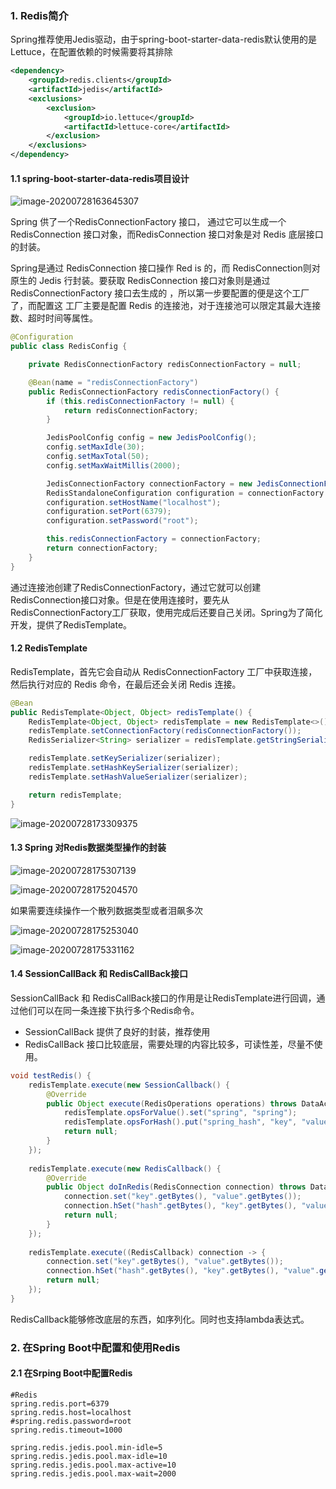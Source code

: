 ### 1. Redis简介

Spring推荐使用Jedis驱动，由于spring-boot-starter-data-redis默认使用的是Lettuce，在配置依赖的时候需要将其排除

```xml
<dependency>
    <groupId>redis.clients</groupId>
    <artifactId>jedis</artifactId>
    <exclusions>
        <exclusion>
            <groupId>io.lettuce</groupId>
            <artifactId>lettuce-core</artifactId>
        </exclusion>
    </exclusions>
</dependency>
```

#### 1.1 spring-boot-starter-data-redis项目设计

![image-20200728163645307](https://gitee.com/wuugui/cloudimage/raw/master/java/springboot/image-20200728163645307.png)

Spring 供了一个RedisConnectionFactory 接口， 通过它可以生成一个 RedisConnection 接口对象，而RedisConnection 接口对象是对 Redis 底层接口的封装。

Spring是通过 RedisConnection 接口操作 Red is 的，而 RedisConnection则对原生的 Jedis 行封装。要获取 RedisConnection 接口对象则是通过 RedisConnectionFactory 接口去生成的 ，所以第一步要配置的便是这个工厂了，而配置这 工厂主要是配置 Redis 的连接池，对于连接池可以限定其最大连接数、超时时间等属性。

```java
@Configuration
public class RedisConfig {

    private RedisConnectionFactory redisConnectionFactory = null;

    @Bean(name = "redisConnectionFactory")
    public RedisConnectionFactory redisConnectionFactory() {
        if (this.redisConnectionFactory != null) {
            return redisConnectionFactory;
        }

        JedisPoolConfig config = new JedisPoolConfig();
        config.setMaxIdle(30);
        config.setMaxTotal(50);
        config.setMaxWaitMillis(2000);

        JedisConnectionFactory connectionFactory = new JedisConnectionFactory(config);
        RedisStandaloneConfiguration configuration = connectionFactory.getStandaloneConfiguration();
        configuration.setHostName("localhost");
        configuration.setPort(6379);
        configuration.setPassword("root");

        this.redisConnectionFactory = connectionFactory;
        return connectionFactory;
    }
}
```

通过连接池创建了RedisConnectionFactory，通过它就可以创建RedisConnection接口对象。但是在使用连接时，要先从RedisConnectionFactory工厂获取，使用完成后还要自己关闭。Spring为了简化开发，提供了RedisTemplate。

#### 1.2 RedisTemplate

RedisTemplate，首先它会自动从 RedisConnectionFactory 工厂中获取连接，然后执行对应的 Redis 命令，在最后还会关闭 Redis 连接。

```java
@Bean
public RedisTemplate<Object, Object> redisTemplate() {
    RedisTemplate<Object, Object> redisTemplate = new RedisTemplate<>();
    redisTemplate.setConnectionFactory(redisConnectionFactory());
    RedisSerializer<String> serializer = redisTemplate.getStringSerializer();

    redisTemplate.setKeySerializer(serializer);
    redisTemplate.setHashKeySerializer(serializer);
    redisTemplate.setHashValueSerializer(serializer);

    return redisTemplate;
}
```

![image-20200728173309375](https://gitee.com/wuugui/cloudimage/raw/master/java/springboot/image-20200728173309375.png)

#### 1.3 Spring 对Redis数据类型操作的封装

![image-20200728175307139](https://gitee.com/wuugui/cloudimage/raw/master/java/springboot/image-20200728175307139.png)

![image-20200728175204570](https://gitee.com/wuugui/cloudimage/raw/master/java/springboot/image-20200728175204570.png)

如果需要连续操作一个散列数据类型或者泪飙多次

![image-20200728175253040](https://gitee.com/wuugui/cloudimage/raw/master/java/springboot/image-20200728175253040.png)

![image-20200728175331162](https://gitee.com/wuugui/cloudimage/raw/master/java/springboot/image-20200728175331162.png)

#### 1.4 SessionCallBack 和 RedisCallBack接口

SessionCallBack 和 RedisCallBack接口的作用是让RedisTemplate进行回调，通过他们可以在同一条连接下执行多个Redis命令。

* SessionCallBack 提供了良好的封装，推荐使用
* RedisCallBack 接口比较底层，需要处理的内容比较多，可读性差，尽量不使用。

```java
void testRedis() {
    redisTemplate.execute(new SessionCallback() {
        @Override
        public Object execute(RedisOperations operations) throws DataAccessException {
            redisTemplate.opsForValue().set("spring", "spring");
            redisTemplate.opsForHash().put("spring_hash", "key", "value");
            return null;
        }
    });
    
    redisTemplate.execute(new RedisCallback() {
        @Override
        public Object doInRedis(RedisConnection connection) throws DataAccessException {
            connection.set("key".getBytes(), "value".getBytes());
            connection.hSet("hash".getBytes(), "key".getBytes(), "value".getBytes());
            return null;
        }
    });
    
    redisTemplate.execute((RedisCallback) connection -> {
        connection.set("key".getBytes(), "value".getBytes());
        connection.hSet("hash".getBytes(), "key".getBytes(), "value".getBytes());
        return null;
    });
}
```

RedisCallback能够修改底层的东西，如序列化。同时也支持lambda表达式。

### 2. 在Spring Boot中配置和使用Redis

#### 2.1 在Srping Boot中配置Redis

```properties
#Redis
spring.redis.port=6379
spring.redis.host=localhost
#spring.redis.password=root
spring.redis.timeout=1000

spring.redis.jedis.pool.min-idle=5
spring.redis.jedis.pool.max-idle=10
spring.redis.jedis.pool.max-active=10
spring.redis.jedis.pool.max-wait=2000
```

